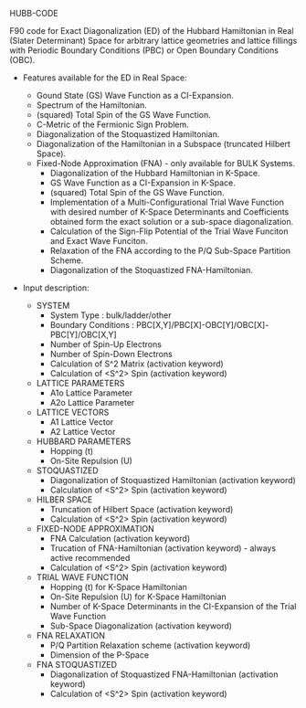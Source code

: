 HUBB-CODE

F90 code for Exact Diagonalization (ED) of the Hubbard Hamiltonian in Real (Slater Determinant) Space for arbitrary lattice geometries and lattice fillings with Periodic Boundary Conditions (PBC)
or Open Boundary Conditions (OBC).

- Features available for the ED in Real Space:
  - Gound State (GS) Wave Function as a CI-Expansion.
  - Spectrum of the Hamiltonian.
  - (squared) Total Spin of the GS Wave Function.
  - C-Metric of the Fermionic Sign Problem.
  - Diagonalization of the Stoquastized Hamiltonian.
  - Diagonalization of the Hamiltonian in a Subspace (truncated Hilbert Space).
  - Fixed-Node Approximation (FNA) -  only available for BULK Systems.
    - Diagonalization of the Hubbard Hamiltonian in K-Space.
    - GS Wave Function as a CI-Expansion in K-Space.
    - (squared) Total Spin of the GS Wave Function.
    - Implementation of a Multi-Configurational Trial Wave Function with desired number of K-Space Determinants and Coefficients
      obtained form the exact solution or a sub-space diagonalization.
    - Calculation of the Sign-Flip Potential of the Trial Wave Funciton and Exact Wave Funciton.
    - Relaxation of the FNA according to the P/Q Sub-Space Partition Scheme.
    - Diagonalization of the Stoquastized FNA-Hamiltonian.

- Input description:
  - SYSTEM
    - System Type                   : bulk/ladder/other
    - Boundary Conditions           : PBC[X,Y]/PBC[X]-OBC[Y]/OBC[X]-PBC[Y]/OBC[X,Y]
    - Number of Spin-Up   Electrons
    - Number of Spin-Down Electrons
    - Calculation of S^2 Matrix (activation keyword)
    - Calculation of <S^2> Spin (activation keyword)
  - LATTICE PARAMETERS
    - A1o Lattice Parameter
    - A2o Lattice Parameter
  - LATTICE VECTORS
    - A1 Lattice Vector
    - A2 Lattice Vector
  - HUBBARD PARAMETERS
    - Hopping (t)
    - On-Site Repulsion (U)
  - STOQUASTIZED
    - Diagonalization of Stoquastized Hamiltonian (activation keyword)
    - Calculation of <S^2> Spin (activation keyword)
  - HILBER SPACE
    - Truncation of Hilbert Space (activation keyword)
    - Calculation of <S^2> Spin   (activation keyword)
  - FIXED-NODE APPROXIMATION
    - FNA Calculation (activation keyword)
    - Trucation of FNA-Hamiltonian (activation keyword) - always active recommended
    - Calculation of <S^2> Spin (activation keyword)
  - TRIAL WAVE FUNCTION
    - Hopping (t)           for K-Space Hamiltonian
    - On-Site Repulsion (U) for K-Space Hamiltonian
    - Number of K-Space Determinants in the CI-Expansion of the Trial Wave Function
    - Sub-Space Diagonalization (activation keyword)
  - FNA RELAXATION
    - P/Q Partition Relaxation scheme (activation keyword)
    - Dimension of the P-Space
  - FNA STOQUASTIZED
    - Diagonalization of Stoquastized FNA-Hamiltonian (activation keyword)
    - Calculation of <S^2> Spin                       (activation keyword)
